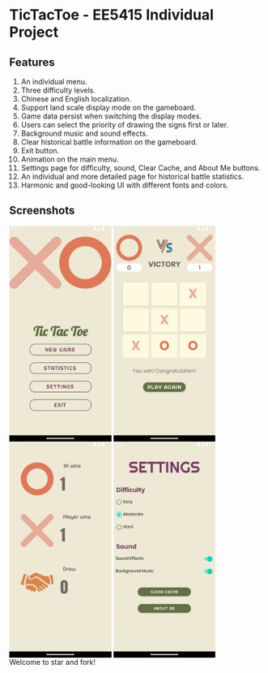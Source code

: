 # TicTacToe - EE5415 Individual Project

## Features
1. An individual menu.
2. Three difficulty levels.
3. Chinese and English localization.
4. Support land scale display mode on the gameboard.
5. Game data persist when switching the display modes.
6. Users can select the priority of drawing the signs first or later.
7. Background music and sound effects.
8. Clear historical battle information on the gameboard.
9. Exit button.
10. Animation on the main menu.
11. Settings page for difficulty, sound, Clear Cache, and About Me buttons.
12. An individual and more detailed page for historical battle statistics.
13. Harmonic and good-looking UI with different fonts and colors.  

## Screenshots
<div style="display:inline-block">
<img src="./images/home.png" width = "40%" height = "40%" alt="Homepage" align=center />    <img src="./images/chessboard.png" width = "40%" height = "40%" alt="Homepage" align=center />
</div>
<div style="display:inline-block">
<img src="./images/statistics.png" width = "40%" height = "40%" alt="Homepage" align=center />    <img src="./images/settings.png" width = "40%" height = "40%" alt="Homepage" align=center />
</div>
Welcome to star and fork!
